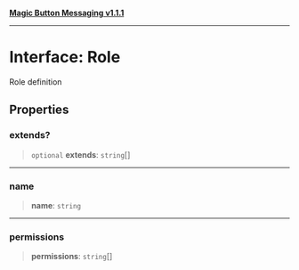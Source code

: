 [**Magic Button Messaging v1.1.1**](../README.md)

***

# Interface: Role

Role definition

## Properties

### extends?

> `optional` **extends**: `string`[]

***

### name

> **name**: `string`

***

### permissions

> **permissions**: `string`[]
